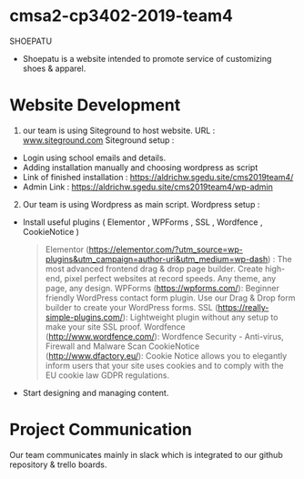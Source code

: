 # cmsa2-cp3402-2019-team4
SHOEPATU
- Shoepatu is a website intended to promote service of customizing shoes & apparel.

<h1>Website Development</h1>

1. our team is using Siteground to host website. URL : www.siteground.com
Siteground setup :
- Login using school emails and details.
- Adding installation manually and choosing wordpress as script
- Link of finished installation : https://aldrichw.sgedu.site/cms2019team4/
- Admin Link : https://aldrichw.sgedu.site/cms2019team4/wp-admin

2. Our team is using Wordpress as main script.
Wordpress setup :
- Install useful plugins ( Elementor , WPForms , SSL , Wordfence , CookieNotice )
  > Elementor (https://elementor.com/?utm_source=wp-plugins&utm_campaign=author-uri&utm_medium=wp-dash) : The most advanced frontend drag &     drop page builder. Create high-end, pixel perfect websites at record speeds. Any theme, any page, any design.
  > WPForms (https://wpforms.com/): Beginner friendly WordPress contact form plugin. Use our Drag & Drop form builder to create your           WordPress forms.
  > SSL (https://really-simple-plugins.com/): Lightweight plugin without any setup to make your site SSL proof.
  > Wordfence (http://www.wordfence.com/): Wordfence Security - Anti-virus, Firewall and Malware Scan
  > CookieNotice (http://www.dfactory.eu/): Cookie Notice allows you to elegantly inform users that your site uses cookies and to comply       with the EU cookie law GDPR regulations.
- Start designing and managing content.

<h1>Project Communication</h1>

Our team communicates mainly in slack which is integrated to our github repository & trello boards. 

